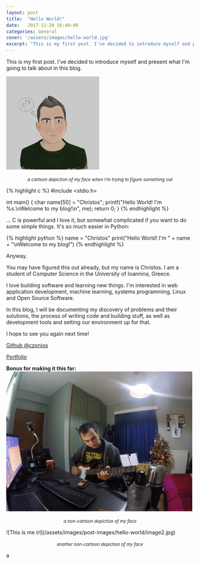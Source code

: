 ```yaml
---
layout: post
title:  "Hello World!"
date:   2017-12-20 16:40:00
categories: General
cover: '/assets/images/hello-world.jpg'
excerpt: "This is my first post. I've decided to introduce myself and present what I'm going to talk about in this blog."
---
```


This is my first post. I've decided to introduce myself and present what I'm going to talk about in this blog.

![This is me](/assets/images/post-images/hello-world/profile.png)
<p style="text-align: center"><small><i>a cartoon depiction of my face when I'm trying to figure something out</i></small></p>


{% highlight c %}
#include <stdio.h>

int main() {
  char name[50] = "Christos";
  printf("Hello World! I'm %s.\nWelcome to my blog!\n", me);
  return 0;
}
{% endhighlight %}

... C is powerful and I love it, but somewhat complicated if you want to do some simple things. It's so much easier in Python:

{% highlight python %}
  name = "Christos"
  print("Hello World! I'm " + name + "\nWelcome to my blog!")
{% endhighlight %}

Anyway.

You may have figured this out already, but my name is Christos. I am a student of Computer Science in the University of Ioannina, Greece.

I love building software and learning new things. I'm interested in web application development, machine learning, systems programming, Linux and Open Source Software.

In this blog, I will be documenting my discovery of problems and their solutions, the process of writing code and building stuff, as well as development tools and setting our environment up for that.

I hope to see you again next time!

[Github @czonios](https://github.com/czonios)

[Portfolio](https://czonios.github.io)

**Bonus for making it this far:**
![This is me playing guitar](/assets/images/post-images/hello-world/image1.jpg)
<p style="text-align: center"><small><i>a non-cartoon depiction of my face</i></small></p>
![This is me irl](/assets/images/post-images/hello-world/image2.jpg)
<p style="text-align: center"><small><i>another non-cartoon depiction of my face</i></small></p>a
